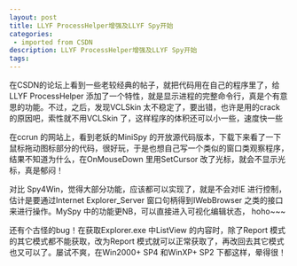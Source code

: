 ```yaml
---
layout: post
title: LLYF ProcessHelper增强及LLYF Spy开始
categories: 
 - imported from CSDN
description: LLYF ProcessHelper增强及LLYF Spy开始
tags: 
---
```


在CSDN的论坛上看到一些老较经典的帖子，就把代码用在自己的程序里了，给LLYF ProcessHelper 添加了一个特性，就是显示进程的完整命令行，真是个有意思的功能。不过，之后，发现VCLSkin 太不稳定了，要出错，也许是用的crack 的原因吧，索性就不用VCLSkin 了，这样程序的体积还可以小一些，速度快一些

在ccrun 的网站上，看到老妖的MiniSpy 的开放源代码版本，下载下来看了一下鼠标拖动图标部分的代码，很好玩，于是也想自己写一个类似的窗口类观察程序，结果不知道为什么，在OnMouseDown 里用SetCursor 改了光标，就会不显示光标，真是郁闷！

对比 Spy4Win，觉得大部分功能，应该都可以实现了，就是不会对IE 进行控制，估计是要通过Internet Explorer\_Server 窗口句柄得到IWebBrowser 之类的接口来进行操作。MySpy 中的功能更NB，可以直接进入可视化编辑状态， hoho~~~

还有个古怪的bug！在获取Explorer.exe 中ListView 的内容时，除了Report 模式的其它模式都不能获取，改为Report 模式就可以正常获取了，再改回去其它模式也又可以了。屡试不爽，在Win2000+ SP4 和WinXP+ SP2 下都这样，晕得很！
